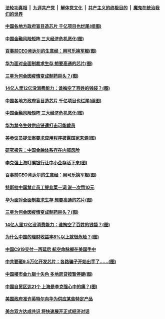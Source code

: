 

####  [法轮功真相](../../../../basic/blob/master/README.md?t=09241831) &nbsp;|&nbsp; [九评共产党](../../../../9ping.md/blob/master/README.md?t=09241831) &nbsp;|&nbsp; [解体党文化](../../../../jtdwh.md/blob/master/README.md?t=09241831)  &nbsp;|&nbsp; [共产主义的终极目的](../../../../gczydzjmd.md/blob/master/README.md?t=09241831) &nbsp;|&nbsp; [魔鬼在统治我们的世界](../../../../mgztzwmdsj.md/blob/master/README.md?t=09241831) 

#### [中国各地方政府盲目造芯片 千亿项目也烂尾(组图)](../pages/p5/947043.md?t=09241831) 

#### [中国金融风险矩阵 三大经济危机恶化(图)](../pages/p5/947044.md?t=09241831) 

#### [百事前CEO肯达尔的生意经：用可乐换军舰(图)](../pages/p5/947056.md?t=09241831) 

#### [华为面对全面制裁求生存 想要高通的芯片(图)](../pages/p5/947035.md?t=09241831) 

#### [三星为何会因疫情变成制药巨头？(图)](../pages/p5/946976.md?t=09241831) 

#### [14亿人里12亿没消费能力：谁掏空了百姓的钱袋？(图)](../pages/p5/946972.md?t=09241831) 

#### [中国各地方政府盲目造芯片 千亿项目也烂尾(组图)](../pages/p5/947043.md?t=09241831) 

#### [中国金融风险矩阵 三大经济危机恶化(图)](../pages/p5/947044.md?t=09241831) 

#### [华为禁令生效供应链遭打击可能裁员](../pages/p5/947092.md?t=09241831) 

#### [美参议员提法案要求应用程序披露国家来源(图)](../pages/p5/947088.md?t=09241831) 

#### [研究报告：中国金融体系存在内部风险](../pages/p5/947079.md?t=09241831) 

#### [李克强上海叮嘱银行让中小企存活下来(图)](../pages/p5/947074.md?t=09241831) 

#### [百事前CEO肯达尔的生意经：用可乐换军舰(图)](../pages/p5/947056.md?t=09241831) 

#### [特斯拉中国禁止员工提韭菜一词 说一次罚10元](../pages/p5/947038.md?t=09241831) 

#### [华为面对全面制裁求生存 想要高通的芯片(图)](../pages/p5/947035.md?t=09241831) 


#### [三星为何会因疫情变成制药巨头？(图)](../pages/p5/946976.md?t=09241831) 

#### [14亿人里12亿没消费能力：谁掏空了百姓的钱袋？(图)](../pages/p5/946972.md?t=09241831) 


#### [为什么中国的理财收益率8%以上就很危险？(图)](../pages/p5/946948.md?t=09241831) 

#### [中国C919交付一再延后 航空命脉握在美国手中](../pages/p5/946940.md?t=09241831) 

#### [中共要砸9.5万亿开发芯片：各路骗子开始出手了……(图)](../pages/p5/946965.md?t=09241831) 

#### [中国楼市金九银十失色 多地房贷按暂停键(图)](../pages/p5/946931.md?t=09241831) 

#### [中国自贸区达21个 上海是李克强心中的痛？(图)](../pages/p5/946927.md?t=09241831) 

#### [美国政府准许英特尔向华为供应某些特定产品](../pages/p5/946919.md?t=09241831) 

#### [美台双方达成共识 将快速展开正式经济对话](../pages/p5/946914.md?t=09241831) 

